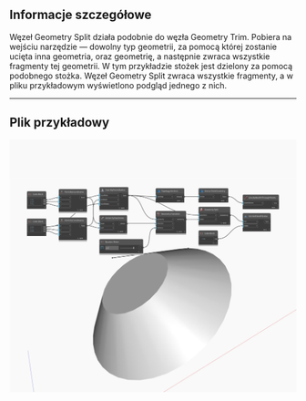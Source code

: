 ## Informacje szczegółowe
Węzeł Geometry Split działa podobnie do węzła Geometry Trim. Pobiera na wejściu narzędzie — dowolny typ geometrii, za pomocą której zostanie ucięta inna geometria, oraz geometrię, a następnie zwraca wszystkie fragmenty tej geometrii. W tym przykładzie stożek jest dzielony za pomocą podobnego stożka. Węzeł Geometry Split zwraca wszystkie fragmenty, a w pliku przykładowym wyświetlono podgląd jednego z nich.
___
## Plik przykładowy

![Split](./Autodesk.DesignScript.Geometry.Geometry.Split_img.jpg)


